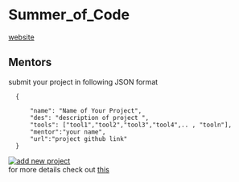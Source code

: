 # Summer_of_Code

[website](https://whoami-shubham.github.io/Summer_of_Code/#/) <br/>


## Mentors
 submit your project in following JSON format <br/>

      { 

          "name": "Name of Your Project", 
          "des": "description of project ", 
          "tools": ["tool1","tool2","tool3","tool4",.. , "tooln"], 
          "mentor":"your name", 
          "url":"project github link" 
      }


[![add new project](https://img.shields.io/badge/add%20new-project-brightgreen.svg)](https://github.com/whoami-shubham/Summer_of_Code/issues/new "add project")
<br/>
for more details check out [this](https://github.com/whoami-shubham/Summer_of_Code/issues/1,"readme")
<br/>
 
